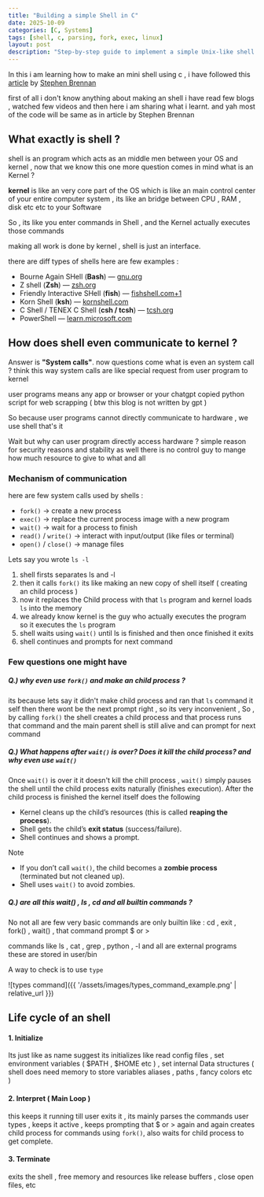 ```yaml
---
title: "Building a simple Shell in C"
date: 2025-10-09
categories: [C, Systems]
tags: [shell, c, parsing, fork, exec, linux]
layout: post
description: "Step-by-step guide to implement a simple Unix-like shell in C covering parsing, process control, pipes and redirection."
---
```

In this i am learning how to make an mini shell using c , i have followed this [article](https://brennan.io/2015/01/16/write-a-shell-in-c/) by [Stephen Brennan](https://brennan.io/) 

first of all i don't know anything about making an shell i have read few blogs , watched few videos and then here i am sharing what i learnt. and yah most of the code will be same as in article by Stephen Brennan 

## What exactly is shell ?

shell is an program which acts as an middle men between your OS and kernel , now that we know this one more question comes in mind what is an Kernel ? 

**kernel** is like an very core part of the OS which is like an main control center of your entire computer system , its like an bridge between CPU , RAM , disk etc etc to your Software

So , its like you enter commands in Shell , and the Kernel actually executes those commands 

making all work is done by kernel , shell is just an interface.

there are diff types of shells here are few examples :
- Bourne Again SHell (**Bash**) — [gnu.org](https://www.gnu.org/software/bash/)
- Z shell (**Zsh**) —  [zsh.org](https://www.zsh.org/)
- Friendly Interactive SHell (**fish**) — [fishshell.com+1](https://fishshell.com/)
- Korn Shell (**ksh**) — [kornshell.com](https://kornshell.com/)
- C Shell / TENEX C Shell (**csh / tcsh**) — [tcsh.org](https://www.tcsh.org/)
- PowerShell — [learn.microsoft.com](https://learn.microsoft.com/en-us/powershell/)


## How does shell even communicate to kernel ?

Answer is **"System calls"**. 
now questions come what is even an system call ? 
think this way system calls are like special request from user program to kernel  

user programs means any app or browser or your chatgpt copied python script for web scrapping ( btw this blog is not written by gpt )

So because user programs cannot directly communicate to hardware , we use shell that's it

Wait but why can user program directly access hardware ? simple reason for security reasons and stability as well there is no control guy to mange how much resource to give to what and all 

### Mechanism of communication 

here are few system calls used by shells :
- `fork()` → create a new process
- `exec()` → replace the current process image with a new program
- `wait()` → wait for a process to finish
- `read()` / `write()` → interact with input/output (like files or terminal)
- `open()` / `close()` → manage files

Lets say you wrote `ls -l` 
1. shell firsts separates ls and -l 
2. then it calls `fork()` its like making an new copy of shell itself ( creating an child process )
3.  now it replaces the Child process with that `ls` program and kernel loads `ls` into the memory
4.  we already know kernel is the guy who actually executes the program so it executes the `ls` program 
5. shell waits using `wait()` until ls is finished and then once finished it exits 
6.  shell continues and prompts for next command 

### Few questions one might have 
##### Q.) why even use `fork()` and make an child process ?
its because lets say it didn't make child process and ran that `ls` command it self then there wont be the next prompt right , so its very inconvenient , 
So , by calling `fork()` the shell creates a child process and that process runs that command and the main parent shell is still alive and can prompt for next command 

##### Q.) What happens after `wait()` is over? Does it kill the child process? and why even use `wait()`
Once `wait()` is over it it doesn't kill the chill process , `wait()` simply pauses the shell until the child process exits naturally (finishes execution).
After the child process is finished the kernel itself does the following 
- Kernel cleans up the child’s resources (this is called **reaping the process**).
- Shell gets the child’s **exit status** (success/failure).
- Shell continues and shows a prompt.

> [!NOTE]
> - If you don’t call `wait()`, the child becomes a **zombie process** (terminated but not cleaned up).
> - Shell uses `wait()` to avoid zombies.

##### Q.) are all this wait() , ls , cd and all builtin commands ?
No not all are few very basic commands are only builtin like : cd , exit , fork() , wait() , that command prompt $ or > 

commands like ls , cat , grep , python , -l and all are external programs  these are stored in user/bin 

A way to check is to use `type`

![types command]({{ '/assets/images/types_command_example.png' | relative_url }})

## Life cycle of an shell 

#### 1. Initialize 
Its just like as name suggest its initializes like read config files , set environment variables ( $PATH , $HOME etc ) , set internal Data structures ( shell does need memory to store variables aliases , paths , fancy colors etc )

#### 2. Interpret ( Main Loop )
this keeps it running till user exits it , its mainly parses the commands user types , keeps it active , keeps prompting that $ or > again and again 
creates child process for commands using `fork()`, also waits for child process to get complete.

#### 3. Terminate 
exits the shell , free memory and resources like release buffers , close open files, etc 
